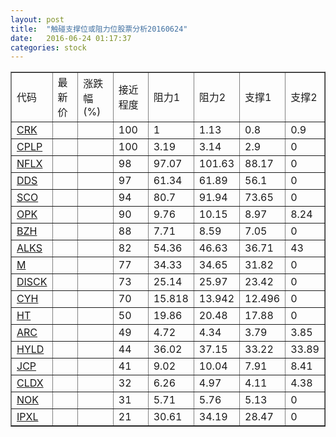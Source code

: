 ```yaml
---
layout: post
title:  "触碰支撑位或阻力位股票分析20160624"
date:   2016-06-24 01:17:37
categories: stock
---
```

<script type="text/javascript">
var stockList = []
stockList.push('gb_crk');
stockList.push('gb_cplp');
stockList.push('gb_nflx');
stockList.push('gb_dds');
stockList.push('gb_sco');
stockList.push('gb_opk');
stockList.push('gb_bzh');
stockList.push('gb_alks');
stockList.push('gb_m');
stockList.push('gb_disck');
stockList.push('gb_cyh');
stockList.push('gb_ht');
stockList.push('gb_arc');
stockList.push('gb_hyld');
stockList.push('gb_jcp');
stockList.push('gb_cldx');
stockList.push('gb_nok');
stockList.push('gb_ipxl');
</script>
<table border="1">
 <tr>
 <td>代码</td>
 <td>最新价</td>
 <td>涨跌幅(%)</td>
 <td>接近程度</td>
 <td>阻力1</td>
 <td>阻力2</td>
 <td>支撑1</td>
 <td>支撑2</td>
</tr>
  <tr id="crk" class="green">
  <td><a href="http://stock.finance.sina.com.cn/usstock/quotes/CRK.html" target="_blank">CRK</a></td><td></td><td></td><td>100</td><td>1</td><td>1.13</td><td>0.8</td><td>0.9</td></tr>
  <tr id="cplp" class="red">
  <td><a href="http://stock.finance.sina.com.cn/usstock/quotes/CPLP.html" target="_blank">CPLP</a></td><td></td><td></td><td>100</td><td>3.19</td><td>3.14</td><td>2.9</td><td>0</td></tr>
  <tr id="nflx" class="green">
  <td><a href="http://stock.finance.sina.com.cn/usstock/quotes/NFLX.html" target="_blank">NFLX</a></td><td></td><td></td><td>98</td><td>97.07</td><td>101.63</td><td>88.17</td><td>0</td></tr>
  <tr id="dds" class="red">
  <td><a href="http://stock.finance.sina.com.cn/usstock/quotes/DDS.html" target="_blank">DDS</a></td><td></td><td></td><td>97</td><td>61.34</td><td>61.89</td><td>56.1</td><td>0</td></tr>
  <tr id="sco" class="red">
  <td><a href="http://stock.finance.sina.com.cn/usstock/quotes/SCO.html" target="_blank">SCO</a></td><td></td><td></td><td>94</td><td>80.7</td><td>91.94</td><td>73.65</td><td>0</td></tr>
  <tr id="opk" class="red">
  <td><a href="http://stock.finance.sina.com.cn/usstock/quotes/OPK.html" target="_blank">OPK</a></td><td></td><td></td><td>90</td><td>9.76</td><td>10.15</td><td>8.97</td><td>8.24</td></tr>
  <tr id="bzh" class="red">
  <td><a href="http://stock.finance.sina.com.cn/usstock/quotes/BZH.html" target="_blank">BZH</a></td><td></td><td></td><td>88</td><td>7.71</td><td>8.59</td><td>7.05</td><td>0</td></tr>
  <tr id="alks" class="green">
  <td><a href="http://stock.finance.sina.com.cn/usstock/quotes/ALKS.html" target="_blank">ALKS</a></td><td></td><td></td><td>82</td><td>54.36</td><td>46.63</td><td>36.71</td><td>43</td></tr>
  <tr id="m" class="red">
  <td><a href="http://stock.finance.sina.com.cn/usstock/quotes/M.html" target="_blank">M</a></td><td></td><td></td><td>77</td><td>34.33</td><td>34.65</td><td>31.82</td><td>0</td></tr>
  <tr id="disck" class="red">
  <td><a href="http://stock.finance.sina.com.cn/usstock/quotes/DISCK.html" target="_blank">DISCK</a></td><td></td><td></td><td>73</td><td>25.14</td><td>25.97</td><td>23.42</td><td>0</td></tr>
  <tr id="cyh" class="red">
  <td><a href="http://stock.finance.sina.com.cn/usstock/quotes/CYH.html" target="_blank">CYH</a></td><td></td><td></td><td>70</td><td>15.818</td><td>13.942</td><td>12.496</td><td>0</td></tr>
  <tr id="ht" class="green">
  <td><a href="http://stock.finance.sina.com.cn/usstock/quotes/HT.html" target="_blank">HT</a></td><td></td><td></td><td>50</td><td>19.86</td><td>20.48</td><td>17.88</td><td>0</td></tr>
  <tr id="arc" class="green">
  <td><a href="http://stock.finance.sina.com.cn/usstock/quotes/ARC.html" target="_blank">ARC</a></td><td></td><td></td><td>49</td><td>4.72</td><td>4.34</td><td>3.79</td><td>3.85</td></tr>
  <tr id="hyld" class="green">
  <td><a href="http://stock.finance.sina.com.cn/usstock/quotes/HYLD.html" target="_blank">HYLD</a></td><td></td><td></td><td>44</td><td>36.02</td><td>37.15</td><td>33.22</td><td>33.89</td></tr>
  <tr id="jcp" class="green">
  <td><a href="http://stock.finance.sina.com.cn/usstock/quotes/JCP.html" target="_blank">JCP</a></td><td></td><td></td><td>41</td><td>9.02</td><td>10.04</td><td>7.91</td><td>8.41</td></tr>
  <tr id="cldx" class="green">
  <td><a href="http://stock.finance.sina.com.cn/usstock/quotes/CLDX.html" target="_blank">CLDX</a></td><td></td><td></td><td>32</td><td>6.26</td><td>4.97</td><td>4.11</td><td>4.38</td></tr>
  <tr id="nok" class="red">
  <td><a href="http://stock.finance.sina.com.cn/usstock/quotes/NOK.html" target="_blank">NOK</a></td><td></td><td></td><td>31</td><td>5.71</td><td>5.76</td><td>5.13</td><td>0</td></tr>
  <tr id="ipxl" class="red">
  <td><a href="http://stock.finance.sina.com.cn/usstock/quotes/IPXL.html" target="_blank">IPXL</a></td><td></td><td></td><td>21</td><td>30.61</td><td>34.19</td><td>28.47</td><td>0</td></tr>
</table>
